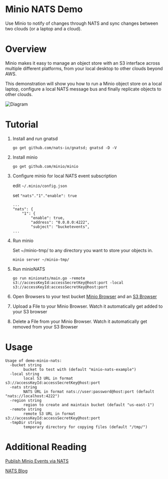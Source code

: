 # Minio NATS Demo
Use Minio to notify of changes through NATS and sync changes between two clouds (or a laptop and a cloud).

# Overview
Minio makes it easy to manage an object store with an S3 interface across multiple different platforms, 
from your local desktop to other clouds beyond AWS.

This demonstration will show you how to run a Minio object store on a local laptop, 
configure a local NATS message bus and finally replicate objects to other clouds.

![Diagram](/readme_img/diag.png?raw=true "Diagram")

# Tutorial

1. Install and run gnatsd
    ```
    go get github.com/nats-io/gnatsd; gnatsd -D -V
    ```
1. Install minio
    ```
    go get github.com/minio/minio
    ```
1. Configure minio for local NATS event subscription
    
    edit `~/.minio/config.json`
    
    set `"nats"."1"."enable": true`
    
    ``` 
    ...
    "nats": {
        "1": {
            "enable": true,
            "address": "0.0.0.0:4222",
            "subject": "bucketevents",
    ...
    ```
1. Run minio
    
    Set ~/minio-tmp/ to any directory you want to store your objects in.
    
    ```
    minio server ~/minio-tmp/
    ```
1. Run minioNATS
    ```
    go run minionats/main.go -remote s3://accessKeyId:accessSecretKey@host:port -local s3://accessKeyId:accessSecretKey@host:port
    ```
    
1. Open Browsers to your test bucket [Minio Browser](http://localhost:9000/minio/minio-nats-example/) and 
an [S3 Browser](https://console.aws.amazon.com/s3/buckets/minio-nats-example)

1. Upload a File to your Minio Browser. Watch it automatically get added to your S3 browser

1. Delete a File from your Minio Browser. Watch it automatically get removed from your S3 Browser

# Usage
```
Usage of demo-minio-nats:
  -bucket string
    	bucket to test with (default "minio-nats-example")
  -local string
    	local S3 URL in format s3://accessKeyId:accessSecretKey@host:port
  -nats string
    	NATS URL in format nats://user:password@host:port (default "nats://localhost:4222")
  -region string
    	region to create and maintain bucket (default "us-east-1")
  -remote string
    	remote S3 URL in format s3://accessKeyId:accessSecretKey@host:port
  -tmpDir string
    	temporary directory for copying files (default "/tmp/")
```

# Additional Reading
[Publish Minio Events via NATS](https://blog.minio.io/part-4-5-publish-minio-events-via-nats-79114ea5cd29#.s2sifywij)

[NATS Blog](http://nats.io/blog/)
